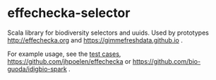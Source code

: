 # effechecka-selector
Scala library for biodiversity selectors and uuids.  Used by prototypes http://effechecka.org and https://gimmefreshdata.github.io .

For example usage, see the [test cases](../../tree/master/src/test/scala/org/effechecka/selector), https://github.com/jhpoelen/effechecka or https://github.com/bio-guoda/idigbio-spark .
